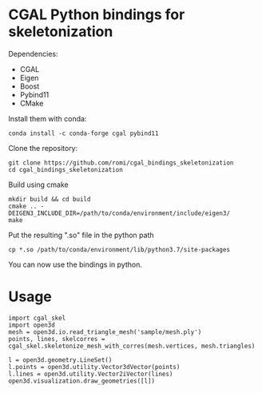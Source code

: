 CGAL Python bindings for skeletonization
===

Dependencies:

* CGAL
* Eigen
* Boost
* Pybind11
* CMake

Install them with conda:

```
conda install -c conda-forge cgal pybind11
```

Clone the repository:

```
git clone https://github.com/romi/cgal_bindings_skeletonization
cd cgal_bindings_skeletonization
```

Build using cmake

```
mkdir build && cd build
cmake .. -DEIGEN3_INCLUDE_DIR=/path/to/conda/environment/include/eigen3/
make
```

Put the resulting ".so" file in the python path
```
cp *.so /path/to/conda/environment/lib/python3.7/site-packages
```

You can now use the bindings in python.


Usage
===
```
import cgal_skel
import open3d
mesh = open3d.io.read_triangle_mesh('sample/mesh.ply')
points, lines, skelcorres = cgal_skel.skeletonize_mesh_with_corres(mesh.vertices, mesh.triangles)

l = open3d.geometry.LineSet()
l.points = open3d.utility.Vector3dVector(points)
l.lines = open3d.utility.Vector2iVector(lines)
open3d.visualization.draw_geometries([l])
```
